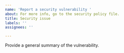 ```yaml
---
name: 'Report a security vulnerability '
about: For more info, go to the security policy file.
title: Security issue
labels: ''
assignees: ''

---
```


Provide a general summary of the vulnerability.

